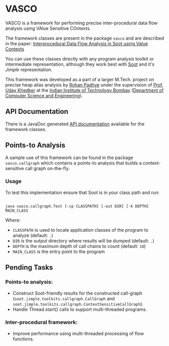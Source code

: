 VASCO
=====

VASCO is a framework for performing precise inter-procedural data flow analysis using VAlue Sensitive COntexts.

The framework classes are present in the package `vasco` and are described in the paper: [Interprocedural Data Flow Analysis in Soot using Value Contexts](http://arxiv.org/abs/1304.6274)

You can use these classes directly with any program analysis toolkit or intermediate representation, although they work best with [Soot](http://www.sable.mcgill.ca/soot) and it's *Jimple* representation.

This framework was developed as a part of a larger M.Tech. project on precise heap alias analysis by [Rohan Padhye](http://www.cse.iitb.ac.in/~rohanpadhye) under the supervision of [Prof. Uday Khedker](http://www.cse.iitb.ac.in/~uday) at the [Indian Institute of Technology Bombay](http://www.iitb.ac.in) ([Department of Computer Science and Engineering](http://www.cse.iitb.ac.in)).

## API Documentation ##

There is a JavaDoc generated [API documentation](http://rohanpadhye.github.io/vasco/apidocs) available for the framework classes.

## Points-to Analysis ##

A sample use of this framework can be found in the package `vasco.callgraph` which contains a points-to analysis that builds a context-sensitive call graph on-the-fly.

### Usage ###

To test this implementation ensure that Soot is in your class path and run:

<code>
java vasco.callgraph.Test [-cp CLASSPATH] [-out DIR] [-k DEPTH] MAIN_CLASS
</code>

Where:

- `CLASSPATH` is used to locate application classes of the program to analyze (default: `.`)
- `DIR` is the output directory where results will be dumped (default: `.`)
- `DEPTH` is the maximum depth of call chains to count (default: `10`)
- `MAIN_CLASS` is the entry point to the program

## Pending Tasks ##

### Points-to analysis: ###

- Construct Soot-friendly results for the constructed call-graph (`soot.jimple.toolkits.callgraph.CallGraph` and `soot.jimple.toolkits.callgraph.ContextSensitiveCallGraph`).
- Handle Thread.start() calls to support multi-threaded programs.

### Inter-procedural framework: ###

- Improve performance using multi-threaded processing of flow functions.
